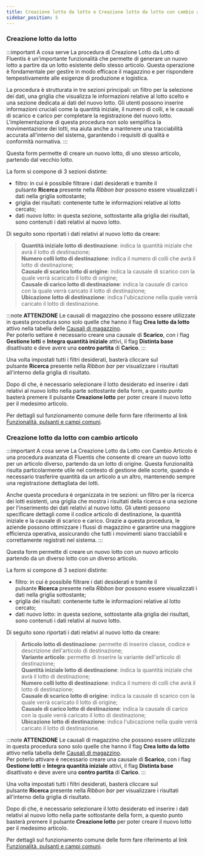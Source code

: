 ```yaml
---
title: Creazione lotto da lotto e Creazione lotto da lotto con cambio articolo
sidebar_position: 5
---
```


### Creazione lotto da lotto


:::important A cosa serve
La procedura di Creazione Lotto da Lotto di Fluentis è un'importante funzionalità che permette di generare un nuovo lotto a partire da un lotto esistente dello stesso articolo. Questa operazione è fondamentale per gestire in modo efficace il magazzino e per rispondere tempestivamente alle esigenze di produzione e logistica.

La procedura è strutturata in tre sezioni principali: un filtro per la selezione dei dati, una griglia che visualizza le informazioni relative al lotto scelto e una sezione dedicata ai dati del nuovo lotto. Gli utenti possono inserire informazioni cruciali come la quantità iniziale, il numero di colli, e le causali di scarico e carico per completare la registrazione del nuovo lotto. L'implementazione di questa procedura non solo semplifica la movimentazione dei lotti, ma aiuta anche a mantenere una tracciabilità accurata all'interno del sistema, garantendo i requisiti di qualità e conformità normativa.
:::

Questa form permette di creare un nuovo lotto, di uno stesso articolo, partendo dal vecchio lotto.

La form si compone di 3 sezioni distinte:

- filtro: in cui è possibile filtrare i dati desiderati e tramite il pulsante **Ricerca** presente nella *Ribbon bar* possono essere visualizzati i dati nella griglia sottostante;     
- griglia dei risultati: contenente tutte le informazioni relative al lotto cercato;          
- dati nuovo lotto: in questa sezione, sottostante alla griglia dei risultati, sono contenuti i dati relativi al nuovo lotto.

Di seguito sono riportati i dati relativi al nuovo lotto da creare:

> **Quantità iniziale lotto di destinazione**: indica la quantità iniziale che avrà il lotto di destinazione;         
> **Numero colli lotto di destinazione**: indica il numero di colli che avrà il lotto di destinazione;              
> **Causale di scarico lotto di origine**: indica la causale di scarico con la quale verrà scaricato il lotto di origine;        
> **Causale di carico lotto di destinazione**: indica la causale di carico con la quale verrà caricato il lotto di destinazione;      
> **Ubicazione lotto di destinazione**: indica l'ubicazione nella quale verrà caricato il lotto di destinazione.

:::note **ATTENZIONE** 
Le causali di magazzino che possono essere utilizzate in questa procedura sono solo quelle che hanno il flag **Crea lotto da lotto** attivo nella tabella delle [Causali di magazzino](/docs/configurations/tables/logistics/warehouse-templates/).     
Per poterlo settare è necessario creare una causale di **Scarico**, con i flag **Gestione lotti** e **Integra quantità iniziale** attivi, il flag **Distinta base** disattivato e deve avere una **contro partita** di **Carico**.
:::

Una volta impostati tutti i filtri desiderati, basterà cliccare sul pulsante **Ricerca** presente nella *Ribbon bar* per visualizzare i risultati all'interno della griglia di risultato.

Dopo di che, è necessario selezionare il lotto desiderato ed inserire i dati relativi al nuovo lotto nella parte sottostante della form, a questo punto basterà premere il pulsante **Creazione lotto** per poter creare il nuovo lotto per il medesimo articolo.

Per dettagli sul funzionamento comune delle form fare riferimento al link [Funzionalità, pulsanti e campi comuni](/docs/guide/common).



### Creazione lotto da lotto con cambio articolo


:::important A cosa serve
La Creazione Lotto da Lotto con Cambio Articolo è una procedura avanzata di Fluentis che consente di creare un nuovo lotto per un articolo diverso, partendo da un lotto di origine. Questa funzionalità risulta particolarmente utile nel contesto di gestione delle scorte, quando è necessario trasferire quantità da un articolo a un altro, mantenendo sempre una registrazione dettagliata dei lotti.

Anche questa procedura è organizzata in tre sezioni: un filtro per la ricerca dei lotti esistenti, una griglia che mostra i risultati della ricerca e una sezione per l'inserimento dei dati relativi al nuovo lotto. Gli utenti possono specificare dettagli come il codice articolo di destinazione, la quantità iniziale e la causale di scarico e carico. Grazie a questa procedura, le aziende possono ottimizzare i flussi di magazzino e garantire una maggiore efficienza operativa, assicurando che tutti i movimenti siano tracciabili e correttamente registrati nel sistema.
:::


Questa form permette di creare un nuovo lotto con un nuovo articolo partendo da un diverso lotto con un diverso articolo.

La form si compone di 3 sezioni distinte:

- filtro: in cui è possibile filtrare i dati desiderati e tramite il pulsante **Ricerca** presente nella *Ribbon bar* possono essere visualizzati i dati nella griglia sottostante;     
- griglia dei risultati: contenente tutte le informazioni relative al lotto cercato;          
- dati nuovo lotto: in questa sezione, sottostante alla griglia dei risultati, sono contenuti i dati relativi al nuovo lotto.

Di seguito sono riportati i dati relativi al nuovo lotto da creare:

> **Articolo lotto di destinazione**: permette di inserire classe, codice e descrizione dell'articolo di destinazione;            
> **Variante articolo**: permette di inserire la variante dell'articolo di destinazione;              
> **Quantità iniziale lotto di destinazione**: indica la quantità iniziale che avrà il lotto di destinazione;         
> **Numero colli lotto di destinazione**: indica il numero di colli che avrà il lotto di destinazione;              
> **Causale di scarico lotto di origine**: indica la causale di scarico con la quale verrà scaricato il lotto di origine;        
> **Causale di carico lotto di destinazione**: indica la causale di carico con la quale verrà caricato il lotto di destinazione;      
> **Ubicazione lotto di destinazione**: indica l'ubicazione nella quale verrà caricato il lotto di destinazione.

:::note **ATTENZIONE** 
Le causali di magazzino che possono essere utilizzate in questa procedura sono solo quelle che hanno il flag **Crea lotto da lotto** attivo nella tabella delle [Causali di magazzino](/docs/configurations/tables/logistics/warehouse-templates/).        
Per poterlo attivare è necessario creare una causale di **Scarico**, con i flag **Gestione lotti** e **Integra quantità iniziale** attivi, il flag **Distinta base** disattivato e deve avere una **contro partita** di **Carico**.
:::

Una volta impostati tutti i filtri desiderati, basterà cliccare sul pulsante **Ricerca** presente nella *Ribbon bar* per visualizzare i risultati all'interno della griglia di risultato.

Dopo di che, è necessario selezionare il lotto desiderato ed inserire i dati relativi al nuovo lotto nella parte sottostante della form, a questo punto basterà premere il pulsante **Creazione lotto** per poter creare il nuovo lotto per il medesimo articolo.

Per dettagli sul funzionamento comune delle form fare riferimento al link [Funzionalità, pulsanti e campi comuni](/docs/guide/common).